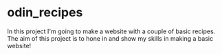 # odin_recipes
In this project I'm going to make a website with a couple of basic recipes.
The aim of this project is to hone in and show my skills in making a basic website!